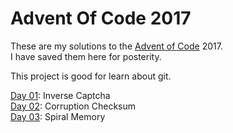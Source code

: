 # Advent Of Code 2017
These are my solutions to the [Advent of Code] 2017.<br/>
I have saved them here for posterity.

This project is good for learn about git. 

[Day 01]: Inverse Captcha<br/>
[Day 02]: Corruption Checksum<br/>
[Day 03]: Spiral Memory<br/>

[Advent of Code]: <http://adventofcode.com>
[Day 01]: <http://adventofcode.com/2017/day/1>
[Day 02]: <http://adventofcode.com/2017/day/2>
[Day 03]: <http://adventofcode.com/2017/day/3>
